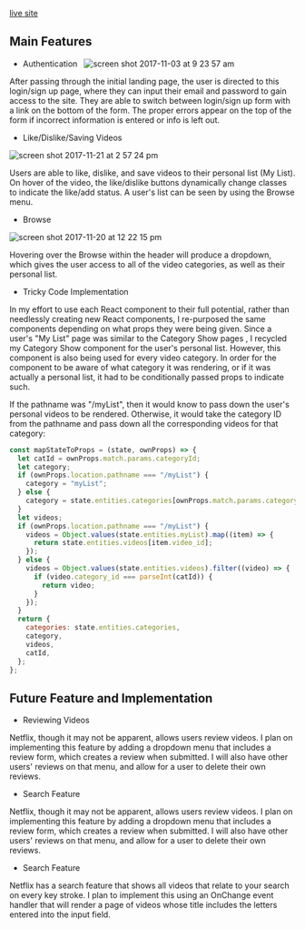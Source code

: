 [live site](http://www.netfixing.com/)

## Main Features

  - Authentication
  
  ![screen shot 2017-11-03 at 9 23 57 am](https://user-images.githubusercontent.com/29177545/32375859-8b0d23bc-c079-11e7-9c97-ddb4875d0bab.png)

After passing through the initial landing page, the user is directed to this login/sign up page, where they can input their email and password to gain access to the site. They are able to switch between login/sign up form with a link on the bottom of the form. The proper errors appear on the top of the form if incorrect information is entered or info is left out.

  - Like/Dislike/Saving Videos

  ![screen shot 2017-11-21 at 2 57 24 pm](https://user-images.githubusercontent.com/29177545/33093969-8cb7ce5e-cecc-11e7-96e5-004998113f5e.png)

Users are able to like, dislike, and save videos to their personal list (My List). On hover of the video, the like/dislike buttons dynamically change classes to indicate the like/add status. A user's list can be seen by using the Browse menu.

- Browse

![screen shot 2017-11-20 at 12 22 15 pm](https://user-images.githubusercontent.com/29177545/33031916-9dca507a-cded-11e7-97a9-b8b325e8fc04.png)

Hovering over the Browse within the header will produce a dropdown, which gives the user access to all of the video categories, as well as their personal list.

- Tricky Code Implementation

In my effort to use each React component to their full potential, rather than needlessly creating new React components, I re-purposed the same components depending on what props they were being given. Since a user's "My List" page was similar to the Category Show pages , I recycled my Category Show component for the user's personal list. However, this component is also being used for every video category. In order for the component to be aware of what category it was rendering, or if it was actually a personal list, it had to be conditionally passed props to indicate such.

If the pathname was "/myList", then it would know to pass down the user's personal videos to be rendered. Otherwise, it would take the category ID from the pathname and pass down all the corresponding videos for that category:

```javascript
const mapStateToProps = (state, ownProps) => {
  let catId = ownProps.match.params.categoryId;
  let category;
  if (ownProps.location.pathname === "/myList") {
    category = "myList";
  } else {
    category = state.entities.categories[ownProps.match.params.categoryId];
  }
  let videos;
  if (ownProps.location.pathname === "/myList") {
    videos = Object.values(state.entities.myList).map((item) => {
      return state.entities.videos[item.video_id];
    });
  } else {
    videos = Object.values(state.entities.videos).filter((video) => {
      if (video.category_id === parseInt(catId)) {
        return video;
      }
    });
  }
  return {
    categories: state.entities.categories,
    category,
    videos,
    catId,
  };
};
```


## Future Feature and Implementation

  - Reviewing Videos

   Netflix, though it may not be apparent, allows users review videos. I plan on implementing this feature by adding a dropdown menu that    includes a review form, which creates a review when submitted. I will also have other users' reviews on that menu, and allow for a user    to delete their own reviews.

  - Search Feature

   Netflix, though it may not be apparent, allows users review videos. I plan on implementing this feature by adding a dropdown menu that    includes a review form, which creates a review when submitted. I will also have other users' reviews on that menu, and allow for a user    to delete their own reviews.

  - Search Feature

   Netflix has a search feature that shows all videos that relate to your search on every key stroke. I plan to implement this using an OnChange event handler that will render a page of videos whose title includes the letters entered into the input field.
